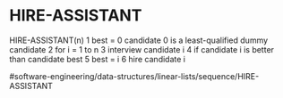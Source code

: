 # HIRE-ASSISTANT

HIRE-ASSISTANT(n) 
1 best = 0  candidate 0 is a least-qualified dummy candidate 
2 for i = 1 to n 
3   interview candidate i 
4   if candidate i is better than candidate best 
5      best = i 
6      hire candidate i


#software-engineering/data-structures/linear-lists/sequence/HIRE-ASSISTANT
